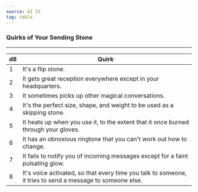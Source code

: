 ```yaml
---
source: AI 33
tag: table
---
```


### Quirks of Your Sending Stone
---
|d8|Quirk|
|----|------------|
|1|It's a flip stone.|
|2|It gets great reception everywhere except in your headquarters.|
|3|It sometimes picks up other magical conversations.|
|4|It's the perfect size, shape, and weight to be used as a skipping stone.|
|5|It heats up when you use it, to the extent that it once burned through your gloves.|
|6|It has an obnoxious ringtone that you can't work out how to change.|
|7|It fails to notify you of incoming messages except for a faint pulsating glow.|
|8|It's voice activated, so that every time you talk to someone, it tries to send a message to someone else.|
